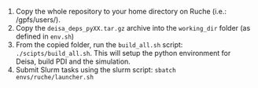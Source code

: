 
1) Copy the whole repository to your home directory on Ruche (i.e.: /gpfs/users/<USERNAME>).
2) Copy the `deisa_deps_pyXX.tar.gz` archive into the `working_dir` folder (as defined in `env.sh`)
3) From the copied folder, run the `build_all.sh` script: `./scipts/build_all.sh`. This will setup the python environment for Deisa, build PDI and the simulation.
4) Submit Slurm tasks using the slurm script: `sbatch envs/ruche/launcher.sh`



